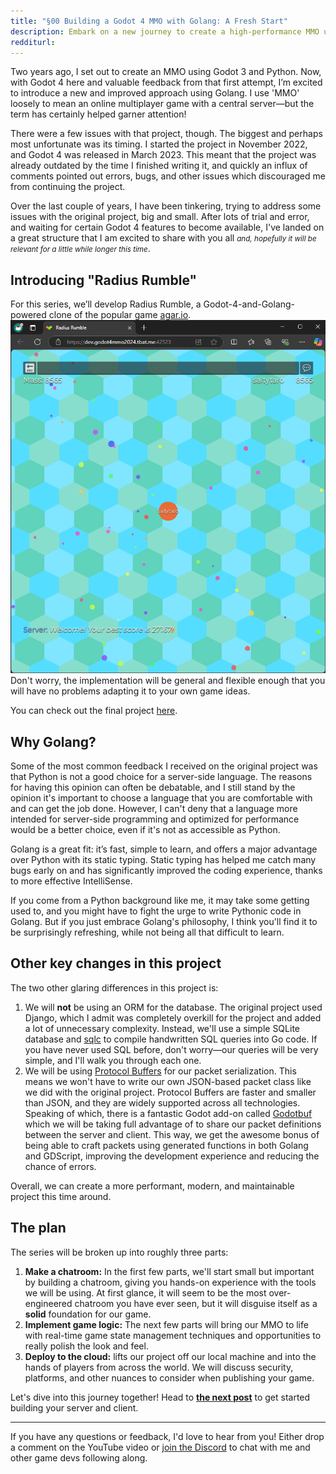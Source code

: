 ```yaml
---
title: "§00 Building a Godot 4 MMO with Golang: A Fresh Start"
description: Embark on a new journey to create a high-performance MMO using Godot 4 and Golang!
redditurl: 
---
```


Two years ago, I set out to create an MMO using Godot 3 and Python. Now, with Godot 4 here and valuable feedback from that first attempt, I’m excited to introduce a new and improved approach using Golang. I use 'MMO' loosely to mean an online multiplayer game with a central server—but the term has certainly helped garner attention!

There were a few issues with that project, though. The biggest and perhaps most unfortunate was its timing. I started the project in November 2022, and Godot 4 was released in March 2023. This meant that the project was already outdated by the time I finished writing it, and quickly an influx of comments pointed out errors, bugs, and other issues which discouraged me from continuing the project.

Over the last couple of years, I have been tinkering, trying to address some issues with the original project, big and small. After lots of trial and error, and waiting for certain Godot 4 features to become available, I've landed on a great structure that I am excited to share with you all <small>*and, hopefully it will be relevant for a little while longer this time*</small>.

## Introducing "Radius Rumble"
For this series, we’ll develop Radius Rumble, a Godot-4-and-Golang-powered clone of the popular game [agar.io](https://agar.io).
![Radius Rumble](/assets/css/images/posts/2024/11/08/screenshot.png)
Don't worry, the implementation will be general and flexible enough that you will have no problems adapting it to your own game ideas.

You can check out the final project [here](https://radius.rumble.tbat.me).

## Why Golang?
Some of the most common feedback I received on the original project was that Python is not a good choice for a server-side language. The reasons for having this opinion can often be debatable, and I still stand by the opinion it's important to choose a language that you are comfortable with and can get the job done. However, I can't deny that a language more intended for server-side programming and optimized for performance would be a better choice, even if it's not as accessible as Python.

Golang is a great fit: it’s fast, simple to learn, and offers a major advantage over Python with its static typing. Static typing has helped me catch many bugs early on and has significantly improved the coding experience, thanks to more effective IntelliSense.

If you come from a Python background like me, it may take some getting used to, and you might have to fight the urge to write Pythonic code in Golang. But if you just embrace Golang's philosophy, I think you'll find it to be surprisingly refreshing, while not being all that difficult to learn.

## Other key changes in this project
The two other glaring differences in this project is:
1. We will **not** be using an ORM for the database. The original project used Django, which I admit was completely overkill for the project and added a lot of unnecessary complexity. Instead, we'll use a simple SQLite database and [sqlc](https://sqlc.dev) to compile handwritten SQL queries into Go code. If you have never used SQL before, don't worry—our queries will be very simple, and I'll walk you through each one.
2. We will be using [Protocol Buffers](https://protobuf.dev) for our packet serialization. This means we won't have to write our own JSON-based packet class like we did with the original project. Protocol Buffers are faster and smaller than JSON, and they are widely supported across all technologies. Speaking of which, there is a fantastic Godot add-on called [Godotbuf](https://github.com/oniksan/godobuf) which we will be taking full advantage of to share our packet definitions between the server and client. This way, we get the awesome bonus of being able to craft packets using generated functions in both Golang and GDScript, improving the development experience and reducing the chance of errors.

Overall, we can create a more performant, modern, and maintainable project this time around.

## The plan
The series will be broken up into roughly three parts:
1. **Make a chatroom:** In the first few parts, we'll start small but important by building a chatroom, giving you hands-on experience with the tools we will be using. At first glance, it will seem to be the most over-engineered chatroom you have ever seen, but it will disguise itself as a **solid** foundation for our game.
2. **Implement game logic:** The next few parts will bring our MMO to life with real-time game state management techniques and opportunities to really polish the look and feel.
3. **Deploy to the cloud:** lifts our project off our local machine and into the hands of players from across the world. We will discuss security, platforms, and other nuances to consider when publishing your game.

Let's dive into this journey together! Head to <strong><a href="/2024/11/09/godot-golang-mmo-part-1" class="sparkle-less">the next post</a></strong> to get started building your server and client.

---

If you have any questions or feedback, I'd love to hear from you! Either drop a comment on the YouTube video or [join the Discord](https://discord.gg/tzUpXtTPRd) to chat with me and other game devs following along.
